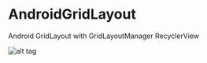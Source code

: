 # AndroidGridLayout
Android GridLayout with GridLayoutManager RecyclerView

![alt tag](https://4.bp.blogspot.com/-F8fnFqWVUGs/Vw-IzFnc5YI/AAAAAAAABdQ/GpYTdALRI_wbCYC7xNraoCZXPCSP0xiLQCLcB/s640/Screenshot_2016-04-14-17-26-49.png "AndroidGridLayout")
